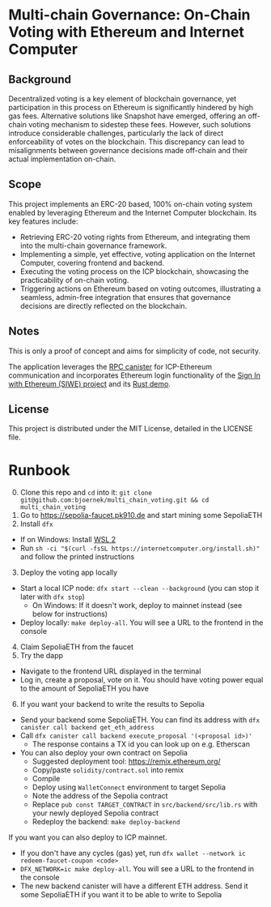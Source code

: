 # Multi-chain Governance: On-Chain Voting with Ethereum and Internet Computer


## Background 
Decentralized voting is a key element of blockchain governance, yet participation in this process on Ethereum is significantly hindered by high gas fees. Alternative solutions like Snapshot have emerged, offering an off-chain voting mechanism to sidestep these fees. However, such solutions introduce considerable challenges, particularly the lack of direct enforceability of votes on the blockchain. This discrepancy can lead to misalignments between governance decisions made off-chain and their actual implementation on-chain.

## Scope
This project implements an ERC-20 based, 100% on-chain voting system enabled by leveraging Ethereum and the Internet Computer blockchain. Its key features include:

* Retrieving ERC-20 voting rights from Ethereum, and integrating them into the multi-chain governance framework.
* Implementing a simple, yet effective, voting application on the Internet Computer, covering frontend and backend.
* Executing the voting process on the ICP blockchain, showcasing the practicability of on-chain voting.
* Triggering actions on Ethereum based on voting outcomes, illustrating a seamless, admin-free integration that ensures that governance decisions are directly reflected on the blockchain.

## Notes
This is only a proof of concept and aims for simplicity of code, not security.

The application leverages the [RPC canister](https://internetcomputer.org/docs/current/developer-docs/multi-chain/ethereum/using-eth/evm-rpc/) for ICP-Ethereum communication and incorporates Ethereum login functionality of the [Sign In with Ethereum (SIWE) project](https://github.com/kristoferlund/ic-siwe/tree/main/packages/ic_siwe_provider) and its [Rust demo](https://github.com/kristoferlund/ic-siwe-react-demo-rust).

## License
This project is distributed under the MIT License, detailed in the LICENSE file.

# Runbook
0. Clone this repo and `cd` into it: `git clone git@github.com:bjoernek/multi_chain_voting.git && cd multi_chain_voting`
1. Go to https://sepolia-faucet.pk910.de and start mining some SepoliaETH
2. Install `dfx`
  - If on Windows: Install [WSL 2](https://learn.microsoft.com/en-us/windows/wsl/basic-commands)
  - Run `sh -ci "$(curl -fsSL https://internetcomputer.org/install.sh)"` and follow the printed instructions
3. Deploy the voting app locally
  - Start a local ICP node: `dfx start --clean --background` (you can stop it later with `dfx stop`)
    - On Windows: If it doesn't work, deploy to mainnet instead (see below for instructions)
  - Deploy locally: `make deploy-all`. You will see a URL to the frontend in the console
4. Claim SepoliaETH from the faucet
5. Try the dapp
  - Navigate to the frontend URL displayed in the terminal
  - Log in, create a proposal, vote on it. You should have voting power equal to the amount of SepoliaETH you have
6. If you want your backend to write the results to Sepolia
  - Send your backend some SepoliaETH. You can find its address with `dfx canister call backend get_eth_address`
  - Call `dfx canister call backend execute_proposal '(<proposal id>)'`
    - The response contains a TX id you can look up on e.g. Etherscan
  - You can also deploy your own contract on Sepolia
    - Suggested deployment tool: https://remix.ethereum.org/
    - Copy/paste `solidity/contract.sol` into remix
    - Compile
    - Deploy using `WalletConnect` environment to target Sepolia
    - Note the address of the Sepolia contract
    - Replace `pub const TARGET_CONTRACT` in `src/backend/src/lib.rs` with your newly deployed Sepolia contract
    - Redeploy the backend: `make deploy-backend`

If you want you can also deploy to ICP mainnet.
- If you don't have any cycles (gas) yet, run `dfx wallet --network ic redeem-faucet-coupon <code>`
- `DFX_NETWORK=ic make deploy-all`. You will see a URL to the frontend in the console
- The new backend canister will have a different ETH address. Send it some SepoliaETH if you want it to be able to write to Sepolia